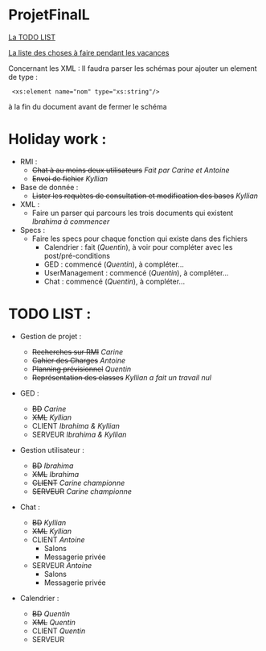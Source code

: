 # ProjetFinalL

[La TODO LIST](https://github.com/Tellenn/ProjetFinalL3#todo-list-) 

[La liste des choses à faire pendant les vacances](https://github.com/Tellenn/ProjetFinalL3#holiday-work-)

Concernant les XML : Il faudra parser les schémas pour ajouter un element de type :
```{xml}
 <xs:element name="nom" type="xs:string"/>
```
à la fin du document avant de fermer le schéma

# Holiday work : 

- RMI : 
	- ~~Chat à au moins deux utilisateurs~~ _Fait par Carine et Antoine_
	- ~~Envoi de fichier~~ _Kyllian_
- Base de donnée :
	- ~~Lister les requètes de consultation et modification des bases~~ _Kyllian_
- XML : 
	- Faire un parser qui parcours les trois documents qui existent _Ibrahima à commencer_
- Specs : 
	- Faire les specs pour chaque fonction qui existe dans des fichiers
		- Calendrier : fait (_Quentin_), à voir pour compléter avec les post/pré-conditions
		- GED : commencé (_Quentin_), à compléter...
		- UserManagement : commencé (_Quentin_), à compléter...
		- Chat : commencé (_Quentin_), à compléter...


# TODO LIST :

- Gestion de projet :
	- ~~Recherches sur RMI~~ _Carine_
	- ~~Cahier des Charges~~ _Antoine_
	- ~~Planning prévisionnel~~ _Quentin_
	- ~~Représentation des classes~~ _Kyllian a fait un travail nul_

- GED :
	- ~~BD~~ _Carine_
	- ~~XML~~ _Kyllian_
	- CLIENT _Ibrahima & Kyllian_
	- SERVEUR _Ibrahima & Kyllian_
	
	
- Gestion utilisateur :
	- ~~BD~~ _Ibrahima_
	- ~~XML~~ _Ibrahima_
	- ~~CLIENT~~ _Carine championne_
	- ~~SERVEUR~~ _Carine championne_
	
- Chat :
	- ~~BD~~ _Kyllian_
	- ~~XML~~ _Kyllian_
	- CLIENT _Antoine_
		- Salons
		- Messagerie privée
	- SERVEUR _Antoine_
		- Salons
		- Messagerie privée
	
- Calendrier :
	- ~~BD~~ _Quentin_
	- ~~XML~~ _Quentin_
	- CLIENT _Quentin_
	- SERVEUR
